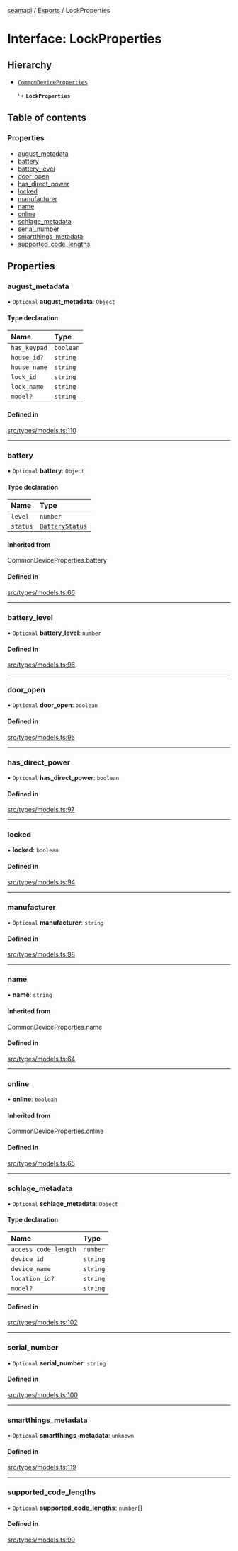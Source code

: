 [seamapi](../README.md) / [Exports](../modules.md) / LockProperties

# Interface: LockProperties

## Hierarchy

- [`CommonDeviceProperties`](../modules.md#commondeviceproperties)

  ↳ **`LockProperties`**

## Table of contents

### Properties

- [august\_metadata](LockProperties.md#august_metadata)
- [battery](LockProperties.md#battery)
- [battery\_level](LockProperties.md#battery_level)
- [door\_open](LockProperties.md#door_open)
- [has\_direct\_power](LockProperties.md#has_direct_power)
- [locked](LockProperties.md#locked)
- [manufacturer](LockProperties.md#manufacturer)
- [name](LockProperties.md#name)
- [online](LockProperties.md#online)
- [schlage\_metadata](LockProperties.md#schlage_metadata)
- [serial\_number](LockProperties.md#serial_number)
- [smartthings\_metadata](LockProperties.md#smartthings_metadata)
- [supported\_code\_lengths](LockProperties.md#supported_code_lengths)

## Properties

### august\_metadata

• `Optional` **august\_metadata**: `Object`

#### Type declaration

| Name | Type |
| :------ | :------ |
| `has_keypad` | `boolean` |
| `house_id?` | `string` |
| `house_name` | `string` |
| `lock_id` | `string` |
| `lock_name` | `string` |
| `model?` | `string` |

#### Defined in

[src/types/models.ts:110](https://github.com/seamapi/javascript/blob/main/src/types/models.ts#L110)

___

### battery

• `Optional` **battery**: `Object`

#### Type declaration

| Name | Type |
| :------ | :------ |
| `level` | `number` |
| `status` | [`BatteryStatus`](../modules.md#batterystatus) |

#### Inherited from

CommonDeviceProperties.battery

#### Defined in

[src/types/models.ts:66](https://github.com/seamapi/javascript/blob/main/src/types/models.ts#L66)

___

### battery\_level

• `Optional` **battery\_level**: `number`

#### Defined in

[src/types/models.ts:96](https://github.com/seamapi/javascript/blob/main/src/types/models.ts#L96)

___

### door\_open

• `Optional` **door\_open**: `boolean`

#### Defined in

[src/types/models.ts:95](https://github.com/seamapi/javascript/blob/main/src/types/models.ts#L95)

___

### has\_direct\_power

• `Optional` **has\_direct\_power**: `boolean`

#### Defined in

[src/types/models.ts:97](https://github.com/seamapi/javascript/blob/main/src/types/models.ts#L97)

___

### locked

• **locked**: `boolean`

#### Defined in

[src/types/models.ts:94](https://github.com/seamapi/javascript/blob/main/src/types/models.ts#L94)

___

### manufacturer

• `Optional` **manufacturer**: `string`

#### Defined in

[src/types/models.ts:98](https://github.com/seamapi/javascript/blob/main/src/types/models.ts#L98)

___

### name

• **name**: `string`

#### Inherited from

CommonDeviceProperties.name

#### Defined in

[src/types/models.ts:64](https://github.com/seamapi/javascript/blob/main/src/types/models.ts#L64)

___

### online

• **online**: `boolean`

#### Inherited from

CommonDeviceProperties.online

#### Defined in

[src/types/models.ts:65](https://github.com/seamapi/javascript/blob/main/src/types/models.ts#L65)

___

### schlage\_metadata

• `Optional` **schlage\_metadata**: `Object`

#### Type declaration

| Name | Type |
| :------ | :------ |
| `access_code_length` | `number` |
| `device_id` | `string` |
| `device_name` | `string` |
| `location_id?` | `string` |
| `model?` | `string` |

#### Defined in

[src/types/models.ts:102](https://github.com/seamapi/javascript/blob/main/src/types/models.ts#L102)

___

### serial\_number

• `Optional` **serial\_number**: `string`

#### Defined in

[src/types/models.ts:100](https://github.com/seamapi/javascript/blob/main/src/types/models.ts#L100)

___

### smartthings\_metadata

• `Optional` **smartthings\_metadata**: `unknown`

#### Defined in

[src/types/models.ts:119](https://github.com/seamapi/javascript/blob/main/src/types/models.ts#L119)

___

### supported\_code\_lengths

• `Optional` **supported\_code\_lengths**: `number`[]

#### Defined in

[src/types/models.ts:99](https://github.com/seamapi/javascript/blob/main/src/types/models.ts#L99)
